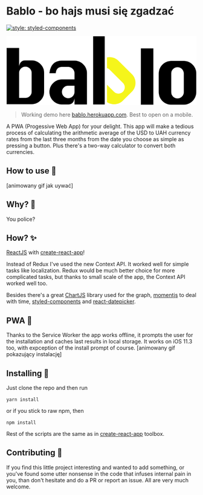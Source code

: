 <!-- <img src="/assets/pwa_badge.svg" align="right" /> -->

# Bablo - bo hajs musi się zgadzać

[![style: styled-components](https://img.shields.io/badge/style-%F0%9F%92%85%20styled--components-orange.svg?colorB=daa357&colorA=db748e)](https://github.com/styled-components/styled-components)

![Bablo - bo hajs musi się zgadzać](/assets/bablo_wide.svg)

> Working demo here [bablo.herokuapp.com](https://bablo.herokuapp.com). Best to open on a mobile.

A PWA (Progessive Web App) for your delight. This app will make a tedious process of calculating the arithmetic average of the USD to UAH currency rates from the last three months from the date you choose as simple as pressing a button. Plus there's a two-way calculator to convert both currencies.

## How to use 🔨

[animowany gif jak uywać]

## Why? 🧐

You police?

## How? ✨

[ReactJS](https://reactjs.org) with [create-react-app](https://github.com/facebook/create-react-app)!

Instead of Redux I've used the new Context API. It worked well for simple tasks like localization. Redux would be much better choice for more complicated tasks, but thanks to small scale of the app, the Context API worked well too.

Besides there's a great [ChartJS](https://chartjs.org) library used for the graph, [momentjs](http://momentjs.com/) to deal with time, [styled-components](https://www.styled-components.com/) and [react-datepicker](https://reactdatepicker.com/).

## PWA 🚀

Thanks to the Service Worker the app works offline, it prompts the user for the installation and caches last results in local storage. It works on iOS 11.3 too, with expception of the install prompt of course.
[animowany gif pokazujący instalację]

## Installing 🔩

Just clone the repo and then run

```
yarn install
```

or if you stick to raw npm, then

```
npm install
```

Rest of the scripts are the same as in [create-react-app](https://github.com/facebook/create-react-app/blob/master/packages/react-scripts/template/README.md#available-scripts) toolbox.

## Contributing 🤝

If you find this little project interesting and wanted to add something, or you've found some utter nonsense in the code that infuses internal pain in you, than don't hesitate and do a PR or report an issue. All are very much welcome.
